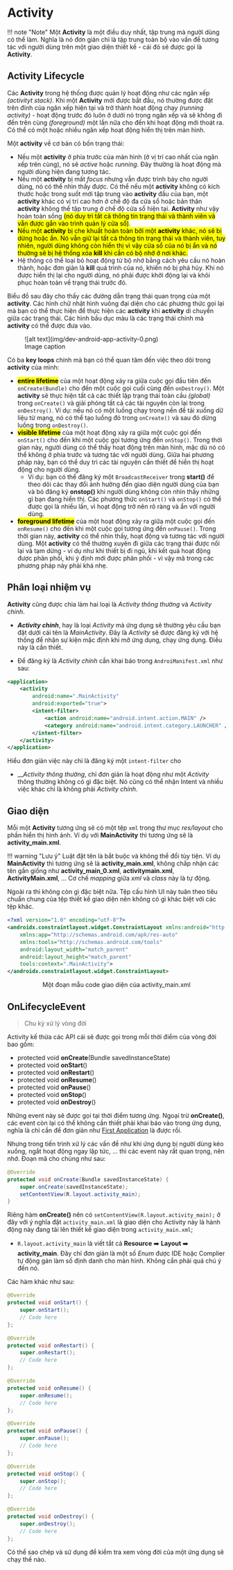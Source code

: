 # Activity

!!! note "Note"
    Một __Activity__ là một điều duy nhất, tập trung mà người dùng có thể làm. Nghĩa là nó đơn giản chỉ là tập trung toàn bộ vào vấn đề tương tác với người dùng trên một giao diện thiết kế - cái đó sẽ được gọi là __Activity__.

## Activity Lifecycle

Các __Activity__ trong hệ thống được quản lý hoạt động như các ngăn xếp _(activityt stack)_. Khi một __Activity__ mới được bắt đầu, nó thường được đặt trên đỉnh của ngăn xếp hiện tại và trở thành hoạt động chạy _(running activity)_ - hoạt động trước đó luôn ở dưới nó trong ngăn xếp và sẽ không đi đến trên cùng _(foreground)_ một lần nữa cho đến khi hoạt động mới thoát ra. Có thể có một hoặc nhiều ngăn xếp hoạt động hiển thị trên màn hình.

Một __activity__ về cơ bản có bốn trạng thái:

- Nếu một __activity__ ở phía trước của màn hình (ở vị trí cao nhất của ngăn xếp trên cùng), nó sẽ _active_ hoặc _running_. Đây thường là hoạt động mà người dùng hiện đang tương tác.
- Nếu một __activity__ bị mất _focus_ nhưng vẫn được trình bày cho người dùng, nó có thể nhìn thấy được. Có thể nếu một __activity__ không có kích thước hoặc trong suốt mới tập trung vào __activity__ đầu của bạn, một __activity__ khác có vị trí cao hơn ở chế độ đa cửa sổ hoặc bản thân __activity__ không thể tập trung ở chế độ cửa sổ hiện tại. __Activity__ như vậy hoàn toàn sống <mark>(nó duy trì tất cả thông tin trạng thái và thành viên và vẫn được gắn vào trình quản lý cửa sổ)</mark>.
- <mark>Nếu một __activity__ bị che khuất hoàn toàn bởi một __activity__ khác, nó sẽ bị dừng hoặc ẩn. Nó vẫn giữ lại tất cả thông tin trạng thái và thành viên, tuy nhiên, người dùng không còn hiển thị vì vậy cửa sổ của nó bị ẩn và nó thường sẽ bị hệ thống xóa __kill__ khi cần có bộ nhớ ở nơi khác.</mark>
- Hệ thống có thể loại bỏ hoạt động từ bộ nhớ bằng cách yêu cầu nó hoàn thành, hoặc đơn giản là __kill__ quá trình của nó, khiến nó bị phá hủy. Khi nó được hiển thị lại cho người dùng, nó phải được khởi động lại và khôi phục hoàn toàn về trạng thái trước đó.

Biểu đồ sau đây cho thấy các đường dẫn trạng thái quan trọng của một __activity__. Các hình chữ nhật hình vuông đại diện cho các phương thức gọi lại mà bạn có thể thực hiện để thực hiện các __activity__ khi __activity__ di chuyển giữa các trạng thái. Các hình bầu dục màu là các trạng thái chính mà __activity__ có thể được đưa vào.

<figure markdown="span">
    ![alt text](img/dev-android-app-activity-0.png)
    <figcaption>Image caption</figcaption>
</figure>

Có ba __key loops__ chính mà bạn có thể quan tâm đến việc theo dõi trong __activity__ của mình:

- <mark>__entire lifetime__</mark> của một hoạt động xảy ra giữa cuộc gọi đầu tiên đến `onCreate(Bundle)` cho đến một cuộc gọi cuối cùng đến `onDestroy()`. Một __activity__ sẽ thực hiện tất cả các thiết lập trạng thái toàn cầu _(global)_ trong `onCreate()` và giải phóng tất cả các tài nguyên còn lại trong `onDestroy()`. Ví dụ: nếu nó có một luồng chạy trong nền để tải xuống dữ liệu từ mạng, nó có thể tạo luồng đó trong `onCreate()` và sau đó dừng luồng trong `onDestroy()`.
- <mark>__visible lifetime__</mark> của một hoạt động xảy ra giữa một cuộc gọi đến `onStart()` cho đến khi một cuộc gọi tương ứng đến `onStop()`. Trong thời gian này, người dùng có thể thấy hoạt động trên màn hình, mặc dù nó có thể không ở phía trước và tương tác với người dùng. Giữa hai phương pháp này, bạn có thể duy trì các tài nguyên cần thiết để hiển thị hoạt động cho người dùng.
    - Ví dụ: bạn có thể đăng ký một `BroadcastReceiver` trong __start()__ để theo dõi các thay đổi ảnh hưởng đến giao diện người dùng của bạn và bỏ đăng ký __onstop()__ khi người dùng không còn nhìn thấy những gì bạn đang hiển thị. Các phương thức `onStart()` và `onStop()` có thể được gọi là nhiều lần, vì hoạt động trở nên rõ ràng và ẩn với người dùng.
- <mark>__foreground lifetime__</mark> của một hoạt động xảy ra giữa một cuộc gọi đến `onResume()` cho đến khi một cuộc gọi tương ứng đến `onPause()`. Trong thời gian này, __activity__ có thể nhìn thấy, hoạt động và tương tác với người dùng. Một __activity__ có thể thường xuyên đi giữa các trạng thái được nối lại và tạm dừng - ví dụ như khi thiết bị đi ngủ, khi kết quả hoạt động được phân phối, khi ý định mới được phân phối - vì vậy mã trong các phương pháp này phải khá nhẹ.

## Phân loại nhiệm vụ

__Activity__ cũng được chia làm hai loại là _Activity thông thường_ và _Activity chính_.

- ___Activity chính___, hay là loại _Activity_ mà ứng dụng sẽ thường yêu cầu bạn đặt dưới cái tên là _MainActivity_. Đây là _Activity_ sẽ được đăng ký với hệ thống để nhận sự kiện mặc định khi mở ứng dụng, chạy ứng dụng. Điều này là cần thiết.

- Để đăng ký là _Activity chính_ cần khai báo trong `AndroiManifest.xml` như sau:

```xml
<application>
    <activity
        android:name=".MainActivity"
        android:exported="true">
        <intent-filter>
            <action android:name="android.intent.action.MAIN" />
            <category android:name="android.intent.category.LAUNCHER" />
        </intent-filter>
    </activity>
</application>
```
Hiểu đơn giản việc này chỉ là đăng ký một `intent-filter` cho 

- ___Activity thông thường_, chỉ đơn giản là hoạt động như một _Activity_ thông thường không có gì đặc biệt. Nó cũng có thể nhận Intent và nhiều việc khác chỉ là không phải _Activity chính_.

## Giao diện

Mỗi một __Activity__ tương ứng sẽ có một tệp `xml` trong thư mục _res/layout_ cho phần hiển thị hình ảnh. Ví dụ với __MainActivity__ thì tương ứng sẽ là __activity_main.xml__.

!!! warning "Lưu ý"
    Luật đặt tên là bắt buộc và không thể đổi tùy tiện. Ví dụ __MainActivity__ thì tương ứng sẽ là __activity_main.xml__, không chấp nhận các tên gần giống như __activity_main_0.xml__, __activitymain.xml__, __ActivityMain.xml__, ... Cơ chế _mapping_ giữa _xml_ và _class_ này là tự động.

Ngoài ra thì không còn gì đặc biệt nữa. Tệp cấu hình UI này tuân theo tiêu chuẩn chung của tệp thiết kế giao diện nên không có gì khác biệt với các tệp khác.

```xml
<?xml version="1.0" encoding="utf-8"?>
<androidx.constraintlayout.widget.ConstraintLayout xmlns:android="http://schemas.android.com/apk/res/android"
    xmlns:app="http://schemas.android.com/apk/res-auto"
    xmlns:tools="http://schemas.android.com/tools"
    android:layout_width="match_parent"
    android:layout_height="match_parent"
    tools:context=".MainActivity">
</androidx.constraintlayout.widget.ConstraintLayout>
```

<div style="text-align: center;">Một đoạn mẫu code giao diện của activity_main.xml</div>


## OnLifecycleEvent
> Chu kỳ xử lý vòng đời

Activity kế thừa các API cái sẽ được gọi trong mỗi thời điểm của vòng đời bao gồm:

- protected void __onCreate__(Bundle savedInstanceState)
- protected void __onStart__()
- protected void __onRestart__()
- protected void __onResume__()
- protected void __onPause__()
- protected void __onStop__()
- protected void __onDestroy__()

Những event này sẽ được gọi tại thời điểm tương ứng. Ngoại trừ __onCreate()__, các event còn lại có thể không cần thiết phải khai báo vào trong ứng dụng, nghĩa là chỉ cần để đơn giản như [First Application](./dev-android-first-application.md) là được rồi.

Nhưng trong tiến trình xử lý các vấn đề như khi ứng dụng bị người dùng kéo xuống, ngắt hoạt động ngay lập tức, ... thì các event này rất quan trọng, nên nhớ. Đoạn mã cho chúng như sau:

```java
@Override
protected void onCreate(Bundle savedInstanceState) {
    super.onCreate(savedInstanceState);
    setContentView(R.layout.activity_main);
}
```

Riêng hàm __onCreate()__ nên có `setContentView(R.layout.activity_main);` ở đây với ý nghĩa đặt `activity_main.xml` là giao diện cho Activity này là hành động này đang tải lên thiết kế giao diện trong `activity_main.xml`;

- `R.layout.activity_main` là viết tắt cả __Resource__ ➡️ __Layout__ ➡️ __activity_main__. Đây chỉ đơn giản là một số _Enum_ được IDE hoặc Complier tự động gán làm số định danh cho màn hình. Không cần phải quá chú ý đến nó.

Các hàm khác như sau:

```java
@Override
protected void onStart() {
    super.onStart();
    // Code here
};
```
```java
@Override
protected void onRestart() {
    super.onRestart();
    // Code here
};
```
```java
@Override
protected void onResume() {
    super.onResume();
    // Code here
};
```
```java
@Override
protected void onPause() {
    super.onPause();
    // Code here
};
```
```java
@Override
protected void onStop() {
    super.onStop();
    // Code here
};
```
```java
@Override
protected void onDestroy() {
    super.onDestroy();
    // Code here
};
```

Có thể sao chép và sử dụng để kiểm tra xem vòng đời của một ứng dụng sẽ chạy thế nào.